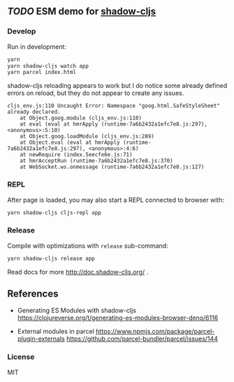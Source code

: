 
_TODO_ ESM demo for [shadow-cljs](https://github.com/thheller/shadow-cljs)
----

### Develop

Run in development:

```bash
yarn
yarn shadow-cljs watch app 
yarn parcel index.html
```

shadow-cljs reloading appears to work but I do notice some already defined errors on reload, but they do not appear to create any issues.

```
cljs_env.js:110 Uncaught Error: Namespace "goog.html.SafeStyleSheet" already declared.
    at Object.goog.module (cljs_env.js:110)
    at eval (eval at hmrApply (runtime-7a6b2432a1efc7e8.js:297), <anonymous>:5:10)
    at Object.goog.loadModule (cljs_env.js:289)
    at Object.eval (eval at hmrApply (runtime-7a6b2432a1efc7e8.js:297), <anonymous>:4:6)
    at newRequire (index.5eecfe6e.js:71)
    at hmrAcceptRun (runtime-7a6b2432a1efc7e8.js:370)
    at WebSocket.ws.onmessage (runtime-7a6b2432a1efc7e8.js:127)
```

### REPL

After page is loaded, you may also start a REPL connected to browser with:

```bash
yarn shadow-cljs cljs-repl app
```


### Release

Compile with optimizations with `release` sub-command:

```bash
yarn shadow-cljs release app
```

Read docs for more http://doc.shadow-cljs.org/ .


## References 

* Generating ES Modules with shadow-cljs
 https://clojureverse.org/t/generating-es-modules-browser-deno/6116

* External modules in parcel
https://www.npmjs.com/package/parcel-plugin-externals
https://github.com/parcel-bundler/parcel/issues/144

### License

MIT
